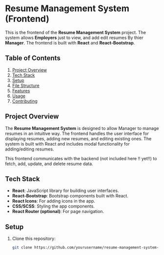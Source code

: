 # Resume Management System (Frontend)

This is the frontend of the **Resume Management System** project. The system allows **Employers**  just to view, and add edit resumes By thier **Manager**. The frontend is built with **React** and **React-Bootstrap**.

## Table of Contents
1. [Project Overview](#project-overview)
2. [Tech Stack](#tech-stack)
3. [Setup](#setup)
4. [File Structure](#file-structure)
5. [Features](#features)
6. [Usage](#usage)
7. [Contributing](#contributing)

## Project Overview

The **Resume Management System** is designed to allow Manager to manage resumes in an intuitive way. The frontend handles the user interface for displaying resumes, adding new resumes, and editing existing ones. The system is built with React and includes modal functionality for adding/editing resumes.

This frontend communicates with the backend (not included here !! yet!!) to fetch, add, update, and delete resume data.

## Tech Stack
- **React**: JavaScript library for building user interfaces.
- **React-Bootstrap**: Bootstrap components built with React.
- **React Icons**: For adding icons in the app.
- **CSS/SCSS**: Styling the app components.
- **React Router (optional)**: For page navigation.

## Setup

1. Clone this repository:
   ```bash
   git clone https://github.com/yourusername/resume-management-system-frontend.git
